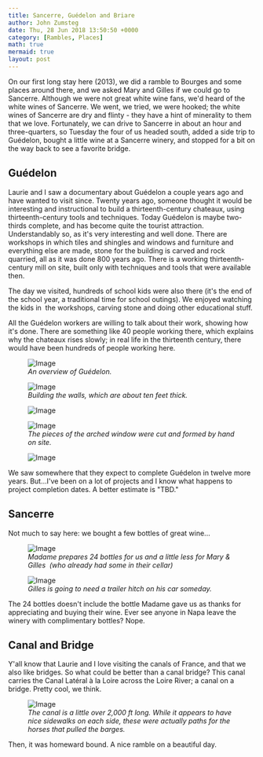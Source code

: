 ```yaml
---
title: Sancerre, Guédelon and Briare
author: John Zumsteg
date: Thu, 28 Jun 2018 13:50:50 +0000
category: [Rambles, Places]
math: true
mermaid: true
layout: post
---
```

On our first long stay here (2013), we did a ramble to Bourges and some places around there, and we asked Mary and Gilles if we could go to Sancerre. Although we were not great white wine fans, we'd heard of the white wines of Sancerre. We went, we tried, we were hooked; the white wines of Sancerre are dry and flinty - they have a hint of minerality to them that we love. Fortunately, we can drive to Sancerre in about an hour and three-quarters, so Tuesday the four of us headed south, added a side trip to Guédelon, bought a little wine at a Sancerre winery, and stopped for a bit on the way back to see a favorite bridge.
<h2><strong>Guédelon</strong></h2>
Laurie and I saw a documentary about Guédelon a couple years ago and have wanted to visit since. Twenty years ago, someone thought it would be interesting and instructional to build a thirteenth-century chateaux, using thirteenth-century tools and techniques. Today Guédelon is maybe two-thirds complete, and has become quite the tourist attraction. Understandably so, as it's very interesting and well done. There are workshops in which tiles and shingles and windows and furniture and everything else are made, stone for the building is carved and rock quarried, all as it was done 800 years ago. There is a working thirteenth-century mill on site, built only with techniques and tools that were available then.

The day we visited, hundreds of school kids were also there (it's the end of the school year, a traditional time for school outings). We enjoyed watching the kids in  the workshops, carving stone and doing other educational stuff.

All the Guédelon workers are willing to talk about their work, showing how it's done. There are something like 40 people working there, which explains why the chateaux rises slowly; in real life in the thirteenth century, there would have been hundreds of people working here.

<figure class = "landscape">
	<img src="{{"/assets/images/2018/06/DSC00594.jpg" | prepend: site.baseurl | prepend: site.url }}" alt="Image" />
	<figcaption><em>An overview of Guédelon.</em></figcaption>
</figure>



<figure class = "landscape">
	<img src="{{"/assets/images/2018/06/DSC00577.jpg" | prepend: site.baseurl | prepend: site.url }}" alt="Image" />
	<figcaption><em>Building the walls, which are about ten feet thick.</em></figcaption>
</figure>



<figure class = "landscape">
	<img src="{{"/assets/images/2018/06/DSC00578.jpg" | prepend: site.baseurl | prepend: site.url }}" alt="Image" />
	<figcaption></figcaption>
</figure>



<figure class = "portrait">
	<img src="{{"/assets/images/2018/06/DSC00584.jpg" | prepend: site.baseurl | prepend: site.url }}" alt="Image" />
	<figcaption><em>The pieces of the arched window were cut and formed by hand on site.</em></figcaption>
</figure>



<figure class = "landscape">
	<img src="{{"/assets/images/2018/06/DSC00583.jpg" | prepend: site.baseurl | prepend: site.url }}" alt="Image" />
	<figcaption></figcaption>
</figure>



We saw somewhere that they expect to complete Guédelon in twelve more years. But...I've been on a lot of projects and I know what happens to project completion dates. A better estimate is "TBD."
<h2>Sancerre</h2>
Not much to say here: we bought a few bottles of great wine...

<figure class = "portrait">
	<img src="{{"/assets/images/2018/06/DSC00597.jpg" | prepend: site.baseurl | prepend: site.url }}" alt="Image" />
	<figcaption><em>Madame prepares 24 bottles for us and a little less for Mary &amp; Gilles  (who already had some in their cellar)</em></figcaption>
</figure>



<figure class = "landscape">
	<img src="{{"/assets/images/2018/06/DSC00599.jpg" | prepend: site.baseurl | prepend: site.url }}" alt="Image" />
	<figcaption><em>Gilles is going to need a trailer hitch on his car someday.</em></figcaption>
</figure>



The 24 bottles doesn't include the bottle Madame gave us as thanks for appreciating and buying their wine. Ever see anyone in Napa leave the winery with complimentary bottles? Nope.
<h2>Canal and Bridge</h2>
Y'all know that Laurie and I love visiting the canals of France, and that we also like bridges. So what could be better than a canal bridge? This canal carries the Canal Latéral à la Loire across the Loire River; a canal on a bridge. Pretty cool, we think.

<figure class = "portrait">
	<img src="{{"/assets/images/2018/06/DSC00602.jpg" | prepend: site.baseurl | prepend: site.url }}" alt="Image" />
	<figcaption><em>The canal is a little over 2,000 ft long. While it appears to have nice sidewalks on each side, these were actually paths for the horses that pulled the barges.</em></figcaption>
</figure>



Then, it was homeward bound. A nice ramble on a beautiful day.
